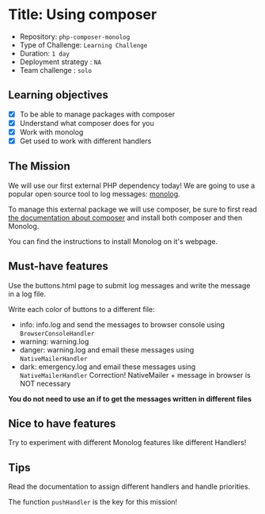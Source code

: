 # Title: Using composer

- Repository: `php-composer-monolog`
- Type of Challenge: `Learning Challenge`
- Duration: `1 day`
- Deployment strategy : `NA`
- Team challenge : `solo`

## Learning objectives
-[x] To be able to manage packages with composer
-[x] Understand what composer does for you
-[x] Work with monolog
-[x] Get used to work with different handlers

## The Mission
We will use our first external PHP dependency today!
We are going to use a popular open source tool to log messages: [monolog](https://github.com/Seldaek/monolog).

To manage this external package we will use composer, be sure to first read [the documentation about composer](
composer.md) and install both composer and then Monolog.

You can find the instructions to install Monolog on it's webpage.

## Must-have features
Use the buttons.html page to submit log messages and write the message in a log file.

Write each color of buttons to a different file:
- info: info.log and send the messages to browser console using `BrowserConsoleHandler`
- warning: warning.log 
- danger: warning.log and email these messages using `NativeMailerHandler`
- dark: emergency.log and email these messages using `NativeMailerHandler`
Correction! NativeMailer + message in browser is NOT necessary

**You do not need to use an if to get the messages written in different files**

## Nice to have features
Try to experiment with different Monolog features like different Handlers!

## Tips
Read the documentation to assign different handlers and handle priorities. 

The function `pushHandler` is the key for this mission!


